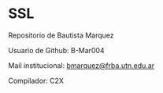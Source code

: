 # SSL

Repositorio de Bautista Marquez 


Usuario de Github: B-Mar004 


Mail institucional: bmarquez@frba.utn.edu.ar 

Compilador: C2X
